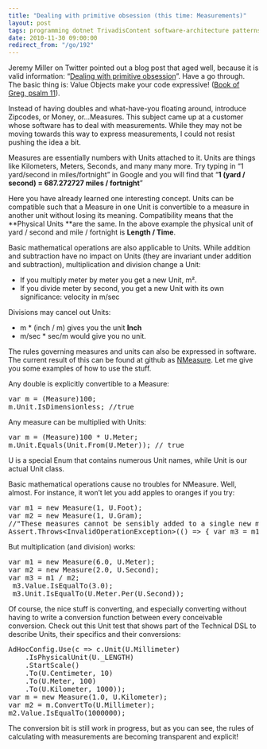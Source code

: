 ```yaml
---
title: "Dealing with primitive obsession (this time: Measurements)"
layout: post
tags: programming dotnet TrivadisContent software-architecture patterns C# NMeasure
date: 2010-11-30 09:00:00
redirect_from: "/go/192"
---
```


Jeremy Miller on Twitter pointed out a blog post that aged well, because it is valid information: “[Dealing with primitive obsession](http://grabbagoft.blogspot.com/2007/12/dealing-with-primitive-obsession.html)”. Have a go through. The basic thing is: Value Objects make your code expressive! ([Book of Greg, psalm 11](http://realfiction.net/go/191)).

Instead of having doubles and what-have-you floating around, introduce Zipcodes, or Money, or…Measures. This subject came up at a customer whose software has to deal with measurements. While they may not be moving towards this way to express measurements, I could not resist pushing the idea a bit.

Measures are essentially numbers with Units attached to it. Units are things like Kilometers, Meters, Seconds, and many many more. Try typing in “1 yard/second in miles/fortnight” in Google and you will find that “**1 (yard / second) = 687.272727 miles / fortnight**” 

Here you have already learned one interesting concept. Units can be compatible such that a Measure in one Unit is convertible to a measure in another unit without losing its meaning. Compatibility means that the **Physical Units **are the same. In the above example the physical unit of yard / second and mile / fortnight is **Length / Time**.

Basic mathematical operations are also applicable to Units. While addition and subtraction have no impact on Units (they are invariant under addition and subtraction), multiplication and division change a Unit:

*   If you multiply meter by meter you get a new Unit, m².  <li>If you divide meter by second, you get a new Unit with its own significance: velocity in m/sec 

Divisions may cancel out Units:

*   m * (inch / m) gives you the unit **Inch**  <li>m/sec * sec/m would give you no unit. 

The rules governing measures and units can also be expressed in software. The current result of this can be found at github as [NMeasure](https://github.com/flq/NMeasure). Let me give you some examples of how to use the stuff.

Any double is explicitly convertible to a Measure:
  <div style="padding-bottom: 0px; margin: 0px; padding-left: 0px; padding-right: 0px; display: inline; float: none; padding-top: 0px" id="scid:812469c5-0cb0-4c63-8c15-c81123a09de7:77cf52c5-f56a-4f1b-9dc8-98aabe850052" class="wlWriterEditableSmartContent"><pre name="code" class="c#">var m = (Measure)100;
m.Unit.IsDimensionless; //true</pre></div>

Any measure can be multiplied with Units:

<div style="padding-bottom: 0px; margin: 0px; padding-left: 0px; padding-right: 0px; display: inline; float: none; padding-top: 0px" id="scid:812469c5-0cb0-4c63-8c15-c81123a09de7:133db494-49ac-4229-a172-2c10da8e6cbd" class="wlWriterEditableSmartContent"><pre name="code" class="c#">var m = (Measure)100 * U.Meter;
m.Unit.Equals(Unit.From(U.Meter)); // true</pre></div>

U is a special Enum that contains numerous Unit names, while Unit is our actual Unit class.

Basic mathematical operations cause no troubles for NMeasure. Well, almost. For instance, it won’t let you add apples to oranges if you try:

<div style="padding-bottom: 0px; margin: 0px; padding-left: 0px; padding-right: 0px; display: inline; float: none; padding-top: 0px" id="scid:812469c5-0cb0-4c63-8c15-c81123a09de7:48db11c1-5d02-4fbc-bf58-842c63a83e7f" class="wlWriterEditableSmartContent"><pre name="code" class="c#">var m1 = new Measure(1, U.Foot);
var m2 = new Measure(1, U.Gram);
//"These measures cannot be sensibly added to a single new measure"
Assert.Throws&lt;InvalidOperationException&gt;(() =&gt; { var m3 = m1 + m2; });</pre></div>

But multiplication (and division) works:

<div style="padding-bottom: 0px; margin: 0px; padding-left: 0px; padding-right: 0px; display: inline; float: none; padding-top: 0px" id="scid:812469c5-0cb0-4c63-8c15-c81123a09de7:9a02b615-e422-4ac0-bb54-9cdb7d2d7479" class="wlWriterEditableSmartContent"><pre name="code" class="c#">var m1 = new Measure(6.0, U.Meter);
var m2 = new Measure(2.0, U.Second);
var m3 = m1 / m2;
 m3.Value.IsEqualTo(3.0);
 m3.Unit.IsEqualTo(U.Meter.Per(U.Second));</pre></div>

Of course, the nice stuff is converting, and especially converting without having to write a conversion function between every conceivable conversion. Check out this Unit test that shows part of the Technical DSL to describe Units, their specifics and their conversions:

<div style="padding-bottom: 0px; margin: 0px; padding-left: 0px; padding-right: 0px; display: inline; float: none; padding-top: 0px" id="scid:812469c5-0cb0-4c63-8c15-c81123a09de7:1bef7c26-36c3-4cf2-a64e-0b295f3db265" class="wlWriterEditableSmartContent"><pre name="code" class="c#">AdHocConfig.Use(c =&gt; c.Unit(U.Millimeter)
    .IsPhysicalUnit(U._LENGTH)
    .StartScale()
    .To(U.Centimeter, 10)
    .To(U.Meter, 100)
    .To(U.Kilometer, 1000));
var m = new Measure(1.0, U.Kilometer);
var m2 = m.ConvertTo(U.Millimeter);
m2.Value.IsEqualTo(1000000);</pre></div>

The conversion bit is still work in progress, but as you can see, the rules of calculating with measurements are becoming transparent and explicit!